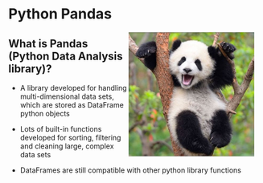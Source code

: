 # Python Pandas 

<img align="right" src="/Lesson7Pandas/Images/panda.jpg" width="250px" style="padding-right: 15px">

## What is Pandas (Python Data Analysis library)?


* A library developed for handling multi-dimensional data sets, which are stored as DataFrame python objects

* Lots of built-in functions developed for sorting, filtering and cleaning large, complex data sets 

* DataFrames are still compatible with other python library functions
